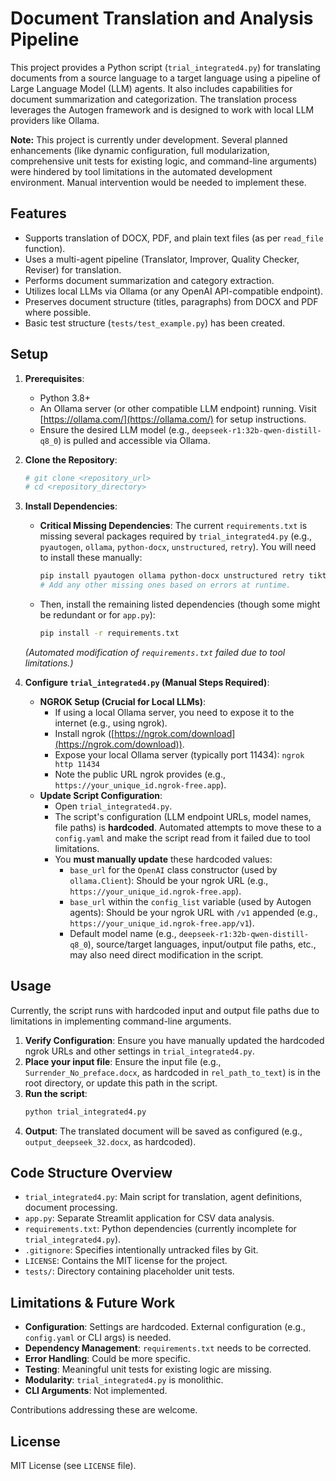 # Document Translation and Analysis Pipeline

This project provides a Python script (`trial_integrated4.py`) for translating documents from a source language to a target language using a pipeline of Large Language Model (LLM) agents. It also includes capabilities for document summarization and categorization. The translation process leverages the Autogen framework and is designed to work with local LLM providers like Ollama.

**Note:** This project is currently under development. Several planned enhancements (like dynamic configuration, full modularization, comprehensive unit tests for existing logic, and command-line arguments) were hindered by tool limitations in the automated development environment. Manual intervention would be needed to implement these.

## Features

*   Supports translation of DOCX, PDF, and plain text files (as per `read_file` function).
*   Uses a multi-agent pipeline (Translator, Improver, Quality Checker, Reviser) for translation.
*   Performs document summarization and category extraction.
*   Utilizes local LLMs via Ollama (or any OpenAI API-compatible endpoint).
*   Preserves document structure (titles, paragraphs) from DOCX and PDF where possible.
*   Basic test structure (`tests/test_example.py`) has been created.

## Setup

1.  **Prerequisites**:
    *   Python 3.8+
    *   An Ollama server (or other compatible LLM endpoint) running. Visit [https://ollama.com/](https://ollama.com/) for setup instructions.
    *   Ensure the desired LLM model (e.g., `deepseek-r1:32b-qwen-distill-q8_0`) is pulled and accessible via Ollama.

2.  **Clone the Repository**:
    ```bash
    # git clone <repository_url>
    # cd <repository_directory>
    ```

3.  **Install Dependencies**:
    *   **Critical Missing Dependencies**: The current `requirements.txt` is missing several packages required by `trial_integrated4.py` (e.g., `pyautogen`, `ollama`, `python-docx`, `unstructured`, `retry`). You will need to install these manually:
        ```bash
        pip install pyautogen ollama python-docx unstructured retry tiktoken langchain-text-splitters tqdm PyYAML
        # Add any other missing ones based on errors at runtime.
        ```
    *   Then, install the remaining listed dependencies (though some might be redundant or for `app.py`):
        ```bash
        pip install -r requirements.txt
        ```
    *(Automated modification of `requirements.txt` failed due to tool limitations.)*

4.  **Configure `trial_integrated4.py` (Manual Steps Required)**:
    *   **NGROK Setup (Crucial for Local LLMs)**:
        *   If using a local Ollama server, you need to expose it to the internet (e.g., using ngrok).
        *   Install ngrok ([https://ngrok.com/download](https://ngrok.com/download)).
        *   Expose your local Ollama server (typically port 11434): `ngrok http 11434`
        *   Note the public URL ngrok provides (e.g., `https://your_unique_id.ngrok-free.app`).
    *   **Update Script Configuration**:
        *   Open `trial_integrated4.py`.
        *   The script's configuration (LLM endpoint URLs, model names, file paths) is **hardcoded**. Automated attempts to move these to a `config.yaml` and make the script read from it failed due to tool limitations.
        *   You **must manually update** these hardcoded values:
            *   `base_url` for the `OpenAI` class constructor (used by `ollama.Client`): Should be your ngrok URL (e.g., `https://your_unique_id.ngrok-free.app`).
            *   `base_url` within the `config_list` variable (used by Autogen agents): Should be your ngrok URL with `/v1` appended (e.g., `https://your_unique_id.ngrok-free.app/v1`).
            *   Default model name (e.g., `deepseek-r1:32b-qwen-distill-q8_0`), source/target languages, input/output file paths, etc., may also need direct modification in the script.

## Usage

Currently, the script runs with hardcoded input and output file paths due to limitations in implementing command-line arguments.

1.  **Verify Configuration**: Ensure you have manually updated the hardcoded ngrok URLs and other settings in `trial_integrated4.py`.
2.  **Place your input file**: Ensure the input file (e.g., `Surrender_No_preface.docx`, as hardcoded in `rel_path_to_text`) is in the root directory, or update this path in the script.
3.  **Run the script**:
    ```bash
    python trial_integrated4.py
    ```
4.  **Output**: The translated document will be saved as configured (e.g., `output_deepseek_32.docx`, as hardcoded).

## Code Structure Overview

*   `trial_integrated4.py`: Main script for translation, agent definitions, document processing.
*   `app.py`: Separate Streamlit application for CSV data analysis.
*   `requirements.txt`: Python dependencies (currently incomplete for `trial_integrated4.py`).
*   `.gitignore`: Specifies intentionally untracked files by Git.
*   `LICENSE`: Contains the MIT license for the project.
*   `tests/`: Directory containing placeholder unit tests.

## Limitations & Future Work

*   **Configuration**: Settings are hardcoded. External configuration (e.g., `config.yaml` or CLI args) is needed.
*   **Dependency Management**: `requirements.txt` needs to be corrected.
*   **Error Handling**: Could be more specific.
*   **Testing**: Meaningful unit tests for existing logic are missing.
*   **Modularity**: `trial_integrated4.py` is monolithic.
*   **CLI Arguments**: Not implemented.

Contributions addressing these are welcome.

## License

MIT License (see `LICENSE` file).
